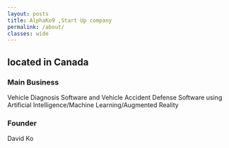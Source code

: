 ```yaml
---
layout: posts
title: AlphaKo9 ,Start Up company
permalink: /about/
classes: wide
---
```



## located in Canada
   

### Main Business    
   Vehicle Diagnosis Software and Vehicle Accident Defense Software using Artificial Intelligence/Machine Learning/Augmented Reality 

### Founder
   David Ko





